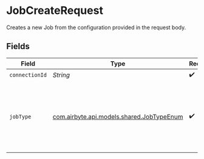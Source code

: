# JobCreateRequest

Creates a new Job from the configuration provided in the request body.


## Fields

| Field                                                                           | Type                                                                            | Required                                                                        | Description                                                                     |
| ------------------------------------------------------------------------------- | ------------------------------------------------------------------------------- | ------------------------------------------------------------------------------- | ------------------------------------------------------------------------------- |
| `connectionId`                                                                  | *String*                                                                        | :heavy_check_mark:                                                              | N/A                                                                             |
| `jobType`                                                                       | [com.airbyte.api.models.shared.JobTypeEnum](../../models/shared/JobTypeEnum.md) | :heavy_check_mark:                                                              | Enum that describes the different types of jobs that the platform runs.         |